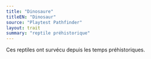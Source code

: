```yaml
---
title: "Dinosaure"
titleEN: "Dinosaur"
source: "Playtest Pathfinder"
layout: trait
summary: "reptile préhistorique"
---
```

Ces reptiles ont survécu depuis les temps préhistoriques.
